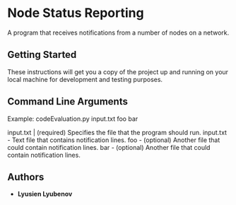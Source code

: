 # Node Status Reporting

A program that receives notifications from a number of nodes on a network.

## Getting Started

These instructions will get you a copy of the project up and running on your local machine for development and testing purposes.

## Command Line Arguments

Example:  codeEvaluation.py input.txt foo bar

input.txt |
  (required) Specifies the file that the program should run. 
    input.txt - Text file that contains notification lines.
    foo - (optional) Another file that could contain notification lines. 
    bar - (optional) Another file that could contain notification lines.

## Authors

* **Lyusien Lyubenov**
